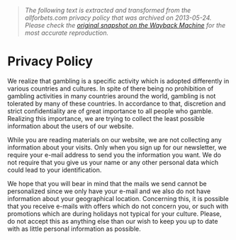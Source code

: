 > *The following text is extracted and transformed from the allforbets.com privacy policy that was archived on 2013-05-24. Please check the [original snapshot on the Wayback Machine](https://web.archive.org/web/20130524213757id_/http%3A//www.allforbets.com/en/page/19/privacy-policy) for the most accurate reproduction.*

# Privacy Policy

We realize that gambling is a specific activity which is adopted differently in various countries and cultures. In spite of there being no prohibition of gambling activities in many countries around the world, gambling is not tolerated by many of these countries. In accordance to that, discretion and strict confidentiality are of great importance to all people who gamble. Realizing this importance, we are trying to collect the least possible information about the users of our website.

While you are reading materials on our website, we are not collecting any information about your visits. Only when you sign up for our newsletter, we require your e-mail address to send you the information you want. We do not require that you give us your name or any other personal data which could lead to your identification.

We hope that you will bear in mind that the mails we send cannot be personalized since we only have your e-mail and we also do not have information about your geographical location. Concerning this, it is possible that you receive e-mails with offers which do not concern you, or such with promotions which are during holidays not typical for your culture. Please, do not accept this as anything else than our wish to keep you up to date with as little personal information as possible.
